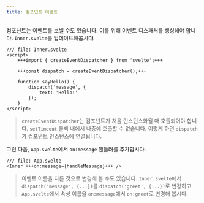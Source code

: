 ```yaml
---
title: 컴포넌트 이벤트
---
```


컴포넌트는 이벤트를 보낼 수도 있습니다. 이를 위해 이벤트 디스패처를 생성해야 합니다. `Inner.svelte`를 업데이트해봅시다.

```svelte
/// file: Inner.svelte
<script>
	+++import { createEventDispatcher } from 'svelte';+++

	+++const dispatch = createEventDispatcher();+++

	function sayHello() {
		dispatch('message', {
			text: 'Hello!'
		});
	}
</script>
```

> `createEventDispatcher`는 컴포넌트가 처음 인스턴스화될 때 호출되어야 합니다. `setTimeout` 콜백 내에서 나중에 호출할 수 없습니다. 이렇게 하면 `dispatch`가 컴포넌트 인스턴스에 연결됩니다.

그런 다음, `App.svelte`에서 `on:message` 핸들러를 추가합시다.

```svelte
/// file: App.svelte
<Inner +++on:message={handleMessage}+++ />
```

> 이벤트 이름을 다른 것으로 변경해 볼 수도 있습니다. `Inner.svelte`에서 `dispatch('message', {...})`를 `dispatch('greet', {...})`로 변경하고 `App.svelte`에서 속성 이름을 `on:message`에서 `on:greet`로 변경해 봅시다.

